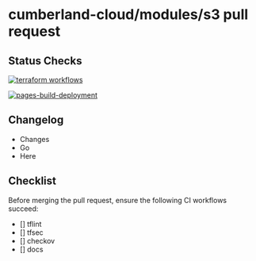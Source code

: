 # cumberland-cloud/modules/s3 pull request

## Status Checks

[![terraform workflows](https://github.com/cumberland-cloud/modules-s3/actions/workflows/action.yaml/badge.svg)](https://github.com/cumberland-cloud/modules-s3/actions/workflows/action.yaml)

[![pages-build-deployment](https://github.com/cumberland-cloud/modules-s3/actions/workflows/pages/pages-build-deployment/badge.svg)](https://github.com/cumberland-cloud/modules-s3/actions/workflows/pages/pages-build-deployment)

## Changelog
- Changes
- Go 
- Here

## Checklist
Before merging the pull request, ensure the following CI workflows succeed:

- [] tflint
- [] tfsec
- [] checkov 
- [] docs